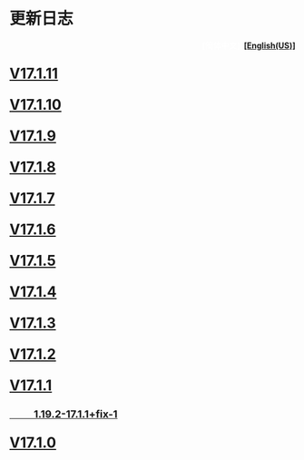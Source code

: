 # 更新日志   

<div align=right><p style="color:white;font-size:18
    px;font-weight:bold;">[简体中文]&nbsp;&nbsp;<a href="../../en_us/updates/root.md">[English(US)]</a></p></div>
<p style="color:white;font-size:25px;font-weight:bold;"><a href="v17.1.11.md">V17.1.11</a></p>


<p style="color:white;font-size:25px;font-weight:bold;"><a href="v17.1.10.md">V17.1.10</a></p>


<p style="color:white;font-size:25px;font-weight:bold;"><a href="v17.1.9.md">V17.1.9</a></p>

<p style="color:white;font-size:25px;font-weight:bold;"><a href="v17.1.8.md">V17.1.8</a></p>

<p style="color:white;font-size:25px;font-weight:bold;"><a href="v17.1.7.md">V17.1.7</a></p>

<p style="color:white;font-size:25px;font-weight:bold;"><a href="v17.1.6.md">V17.1.6</a></p>

<p style="color:white;font-size:25px;font-weight:bold;"><a href="v17.1.5.md">V17.1.5</a></p>

<p style="color:white;font-size:25px;font-weight:bold;"><a href="v17.1.4.md">V17.1.4</a></p>

<p style="color:white;font-size:25px;font-weight:bold;"><a href="v17.1.3.md">V17.1.3</a></p>

<p style="color:white;font-size:25px;font-weight:bold;"><a href="v17.1.2.md">V17.1.2</a></p>

<p style="color:white;font-size:25px;font-weight:bold;"><a href="v17.1.1.md">V17.1.1</a></p>

<p style="color:white;font-size:18px;font-weight:bold;"><a href="v17.1.1+fix-1.md">&nbsp;&nbsp;&nbsp;&nbsp;&nbsp;&nbsp;&nbsp;&nbsp;&nbsp;&nbsp;1.19.2-17.1.1+fix-1</a></p>

<p style="color:white;font-size:25px;font-weight:bold;"><a href="v17.1.0.md">V17.1.0</a></p>







​     
